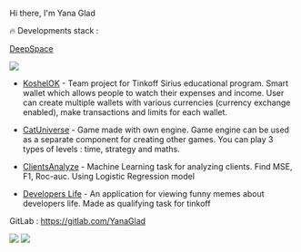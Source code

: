 Hi there, I'm Yana Glad

🔥 Developments stack :

[DeepSpace](https://github.com/BrightOS/DeepSpace) 
 
[<img src = "https://avatars.githubusercontent.com/u/92802541?s=100&v=4?size=14x18&quality=96&sign=220131f85d12016dad23b1a88ad2b554&type=album"/>](https://github.com/BrightOS/DeepSpace)

- [KoshelOK](https://github.com/YanaGlad/KoshelOK) - Team project for Tinkoff Sirius educational program. Smart wallet which allows people to watch their expenses and income. User can create multiple wallets with various currencies (currency exchange enabled), make transactions and limits for each wallet.  

- [CatUniverse](https://github.com/YanaGlad/CatUniverse) - Game made with own engine. Game engine can be used as a separate component for creating other games. You can play 3 types of levels : time, strategy and maths. 

- [ClientsAnalyze](https://github.com/YanaGlad/ClientsAnalyze) - Machine Learning task for analyzing clients. Find MSE, F1, Roc-auc. Using Logistic Regression model

- [Developers Life](https://github.com/YanaGlad/YanaGladDevelopersLife) - An application for viewing funny memes about developers life. Made as qualifying task for tinkoff 

GitLab : https://gitlab.com/YanaGlad

[<img src="https://sun9-73.userapi.com/impg/RrU_MJWRUtYCga7gNQ71janNPGSkSe11MhrM9A/ikkclIMqQ84.jpg?size=34x38&quality=96&sign=c78d010628b7ea344a014f227c2142d0&type=album" />](https://vk.com/yanaglad12) [<img src="https://sun9-74.userapi.com/impg/BwEt1fAevKprC2gYOnBeuwd_lpHCwwEzAIEXRQ/ZqWQZe_KizU.jpg?size=34x38&quality=96&sign=220131f85d12016dad23b1a88ad2b554&type=album" />](https://t.me/YanaGlad121)

<!--
**YanaGlad/YanaGlad** is a ✨ _special_ ✨ repository because its `README.md` (this file) appears on your GitHub profile.

!!!!! CHANGE README 
Here are some ideas to get you started:


- [Metrix](https://github.com/Giksengik/Metrix) - a mobile application for OC Android, aimed at small and medium-sized businesses. It is an information system with a real-time assessment of personnel competencies.
 

- [MathUltra](https://github.com/sabudilovskiy/MathUltra) - An application made in a team with [Sabudilovskiy](https://github.com/sabudilovskiy). Helps students to deal with complicated algebra tasks providing detailed solution. 

- [Gradient Optimization](https://github.com/YanaGlad/GradientLinearRegressionOptimization) - Gradient optimization for Linear Regression

- [Fintech Messenger](https://github.com/YanaGlad/FintechMessenger) - Messenger using custom views
 
- [Guice Example](https://github.com/YanaGlad/GuiceExample) - A good example of using Google Guice 

- [Ivoices](https://github.com/YanaGlad/Invoices) + [Jooq Edition](https://github.com/YanaGlad/InvoicesJooq) - An example of creating application using Postgresql, creating unit test + Jooq library

- [GladPainttool](https://github.com/YanaGlad/GladPainttool) - Simple desktop paintool made with Java 

- [ContactsService](https://github.com/YanaGlad/ContactsService) - Contacts provider. Good example of using Service + BroadcastReceiver + Activity Result API.


-->
